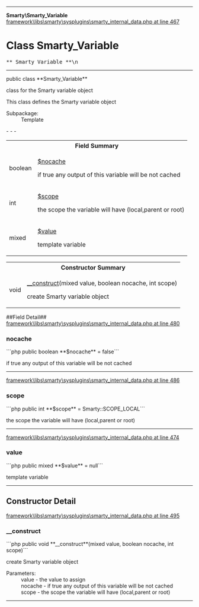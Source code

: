 - - -

**Smarty\Smarty_Variable**
<a href="https://github.com/JeyDotC/Hirudo-docs/blob/master/source/framework/libs/smarty/sysplugins/smarty_internal_data.php.md#line467" class="location">framework\libs\smarty\sysplugins\smarty_internal_data.php at line 467</a>

# Class Smarty_Variable #

<pre class="tree">** Smarty_Variable **\n</pre>

- - -

<p class="signature">public  class **Smarty_Variable**</p>

<div class="comment" id="overview_description"><p>class for the Smarty variable object</p><p>This class defines the Smarty variable object</p></div>

<dl>
<dt>Subpackage:</dt>
<dd>Template</dd>
</dl>
- - -

<table id="summary_field">
<tr><th colspan="2">Field Summary</th></tr>
<tr>
<td class="type"> boolean</td>
<td class="description"><p class="name"><a href="#nocache">$nocache</a></p><p class="description">if true any output of this variable will be not cached</p></td>
</tr>
<tr>
<td class="type"> int</td>
<td class="description"><p class="name"><a href="#scope">$scope</a></p><p class="description">the scope the variable will have  (local,parent or root)</p></td>
</tr>
<tr>
<td class="type"> mixed</td>
<td class="description"><p class="name"><a href="#value">$value</a></p><p class="description">template variable</p></td>
</tr>
</table>

<table id="summary_constructor">
<tr><th colspan="2">Constructor Summary</th></tr>
<tr>
<td class="type"> void</td>
<td class="description"><p class="name"><a href="#__construct()">__construct</a>(mixed value, boolean nocache, int scope)</p><p class="description">create Smarty variable object</p></td>
</tr>
</table>

##Field Detail##
<a href="https://github.com/JeyDotC/Hirudo-docs/blob/master/source/framework/libs/smarty/sysplugins/smarty_internal_data.php.md#line480" class="location">framework\libs\smarty\sysplugins\smarty_internal_data.php at line 480</a>

<h3 id="nocache">nocache</h3>
```php
public  boolean **$nocache** = false```
<div class="details">
<p>if true any output of this variable will be not cached</p></div>

- - -

<a href="https://github.com/JeyDotC/Hirudo-docs/blob/master/source/framework/libs/smarty/sysplugins/smarty_internal_data.php.md#line486" class="location">framework\libs\smarty\sysplugins\smarty_internal_data.php at line 486</a>

<h3 id="scope">scope</h3>
```php
public  int **$scope** = Smarty::SCOPE_LOCAL```
<div class="details">
<p>the scope the variable will have  (local,parent or root)</p></div>

- - -

<a href="https://github.com/JeyDotC/Hirudo-docs/blob/master/source/framework/libs/smarty/sysplugins/smarty_internal_data.php.md#line474" class="location">framework\libs\smarty\sysplugins\smarty_internal_data.php at line 474</a>

<h3 id="value">value</h3>
```php
public  mixed **$value** = null```
<div class="details">
<p>template variable</p></div>

- - -

<h2 id="detail_method">Constructor Detail</h2>
<a href="https://github.com/JeyDotC/Hirudo-docs/blob/master/source/framework/libs/smarty/sysplugins/smarty_internal_data.php.md#line495" class="location">framework\libs\smarty\sysplugins\smarty_internal_data.php at line 495</a>

<h3 id="__construct()">__construct</h3>
```php
public  void **__construct**(mixed value, boolean nocache, int scope)```
<div class="details">
<p>create Smarty variable object</p><dl>
<dt>Parameters:</dt>
<dd>value - the value to assign</dd>
<dd>nocache - if true any output of this variable will be not cached</dd>
<dd>scope - the scope the variable will have (local,parent or root)</dd>
</dl>
</div>

- - -

